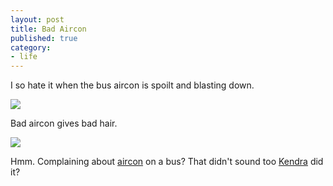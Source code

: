 ```yaml
---
layout: post
title: Bad Aircon
published: true
category:
- life
---
```

I so hate it when the bus aircon is spoilt and blasting down.

[![](http://photos8.flickr.com/6629699_94262671e8_m.jpg)](http://www.flickr.com/photos/74724952@N00/6629699/)

Bad aircon gives bad hair.

[![](http://photos4.flickr.com/6629698_76e58dacf0_m.jpg)](http://www.flickr.com/photos/74724952@N00/6629698/)

Hmm. Complaining about [aircon](http://www.singapore-window.org/sw01/010325ft.htm) on a bus? That didn't sound too [Kendra](http://www.realityblurred.com/realitytv/archives/the_amazing_race_6/2005_Feb_11_kendra_comments) did it?

